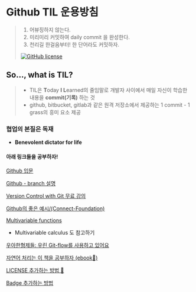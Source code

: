 # Github TIL 운용방침

> 1. 어뷰징하지 않는다.
> 2. 미리미리 커밋하여 daily commit 을 완성한다.
> 3. 천리길 한걸음부터! 한 단어라도 커밋하자.
>
> [![GitHub license](https://img.shields.io/github/license/jw0831/TIL)](https://github.com/jw0831/TIL/blob/master/LICENSE)

## So..., what is TIL?

> - TIL은 **T**oday **I** **L**earned의 줄임말로 개발자 사이에서 매일 자신이 학습한 내용을 **commit(기록)** 하는 것
> - github, bitbucket, gitlab과 같은 원격 저장소에서 제공하는 1 commit - 1 grass의 흥미 요소 제공

### 협업의 본질은 독재

- **Benevolent dictator for life**



#### 아래 링크들을 공부하자! 

[Github 입문](https://backlog.com/git-tutorial/kr/intro/intro1_1.html)

[Github - branch 설명](https://backlog.com/git-tutorial/kr/stepup/stepup1_1.html)

[Version Control with Git 무료 강의](https://www.udacity.com/course/version-control-with-git--ud123)

[Github의 좋은 예시/(Connect-Foundation)](https://github.com/connect-foundation/2019-01)

[Multivariable functions](https://www.khanacademy.org/math/multivariable-calculus/thinking-about-multivariable-function/introduction-to-multivariable-calculus/v/multivariable-functions)

- Multivariable calculus 도 참고하기

[우아한형제들: 우린 Git-flow를 사용하고 있어요](https://woowabros.github.io/experience/2017/10/30/baemin-mobile-git-branch-strategy.html)

[자연어 처리는 이 책을 공부하자 (ebook📘)](https://wikidocs.net/book/2155)

[LICENSE 추가하는 방법 🔐](https://lottogame.tistory.com/2391)

[Badge 추가하는 방법](https://shields.io)




